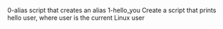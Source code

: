 0-alias script that creates an alias
1-hello_you Create a script that prints hello user, where user is the current Linux user
